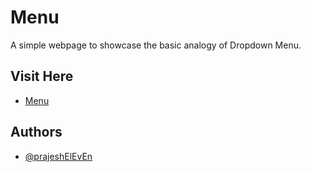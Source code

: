 
# Menu

A simple webpage to showcase the basic analogy of Dropdown Menu.

## Visit Here

- [Menu](https://prajeshElEvEn.github.io/menu)

## Authors

- [@prajeshElEvEn](https://www.github.com/prajeshElEvEn)
